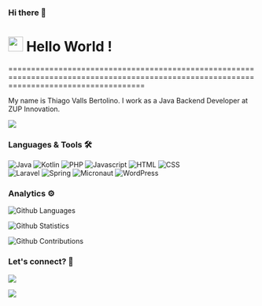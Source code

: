### Hi there 👋

<h1><img src="https://emojis.slackmojis.com/emojis/images/1531849430/4246/blob-sunglasses.gif?1531849430" width="30"/> Hello World ! </h1>
==========================================================================================================================================


My name is Thiago Valls Bertolino. I work as a Java Backend Developer at ZUP Innovation.

![](http://estruyf-github.azurewebsites.net/api/VisitorHit?user=thivalls&repo=thivalls&countColorcountColor)

### Languages & Tools 🛠  
![Java](https://img.shields.io/badge/-Java-05122A?style=flat&color=green)&nbsp;![Kotlin](https://img.shields.io/badge/-Kotlin-05122A?style=flat&color=green)&nbsp;![PHP](https://img.shields.io/badge/-PHP-05122A?style=flat&color=green)&nbsp;![Javascript](https://img.shields.io/badge/-Javascript-05122A?style=flat&color=green)&nbsp;![HTML](https://img.shields.io/badge/-HTML-05122A?style=flat&color=green)&nbsp;![CSS](https://img.shields.io/badge/-CSS-05122A?style=flat&color=green)&nbsp;  
![Laravel](https://img.shields.io/badge/-Laravel-05122A?style=flat&color=orange)&nbsp;![Spring](https://img.shields.io/badge/-Spring-05122A?style=flat&color=orange)&nbsp;![Micronaut](https://img.shields.io/badge/-Micronaut-05122A?style=flat&color=orange)&nbsp;![WordPress](https://img.shields.io/badge/-WordPress-05122A?style=flat&color=orange)&nbsp;  
<!-- ![](https://img.shields.io/badge/--05122A?style=flat&color=gray)&nbsp;  -->


### Analytics ⚙️

![Github Languages](https://github-readme-stats.vercel.app/api/top-langs/?username=thivalls&layout=compact&count_private=true)

![Github Statistics](https://github-readme-stats.vercel.app/api/?username=thivalls&count_private=true&show_icons=true)

![Github Contributions](https://github-readme-streak-stats.herokuapp.com/?user=thivalls&hide_border=true)

### Let's connect? 🤝

<p align="left">

<a href="https://www.linkedin.com/in/thivalls"><img src="https://img.shields.io/badge/-LinkedIn-0077B5?style=flat&logo=Linkedin&logoColor=white"/></a>

<a href="https://www.instagram.com/thivalls/"><img src="https://img.shields.io/badge/-Instagram-E4405F?style=flat&logo=instagram&logoColor=white"/></a>

</p>
